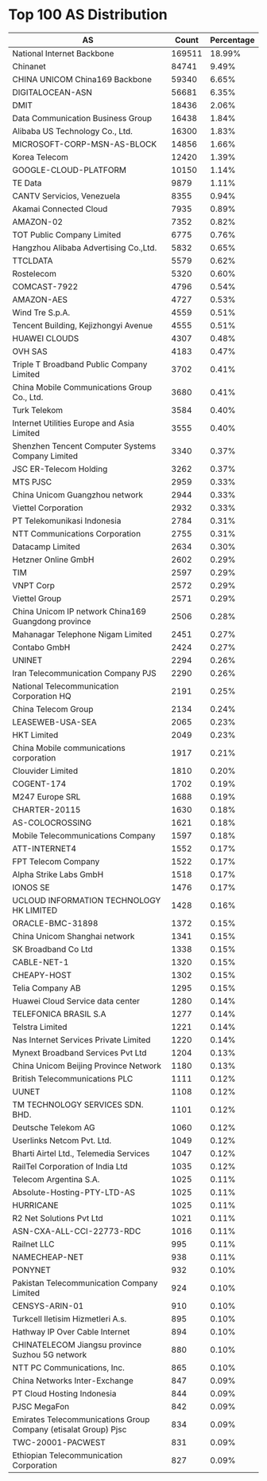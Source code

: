 # Top 100 AS Distribution
| AS | Count | Percentage |
|----|----|----|
| National Internet Backbone | 169511 | 18.99% |
| Chinanet | 84741 | 9.49% |
| CHINA UNICOM China169 Backbone | 59340 | 6.65% |
| DIGITALOCEAN-ASN | 56681 | 6.35% |
| DMIT | 18436 | 2.06% |
| Data Communication Business Group | 16438 | 1.84% |
| Alibaba US Technology Co., Ltd. | 16300 | 1.83% |
| MICROSOFT-CORP-MSN-AS-BLOCK | 14856 | 1.66% |
| Korea Telecom | 12420 | 1.39% |
| GOOGLE-CLOUD-PLATFORM | 10150 | 1.14% |
| TE Data | 9879 | 1.11% |
| CANTV Servicios, Venezuela | 8355 | 0.94% |
| Akamai Connected Cloud | 7935 | 0.89% |
| AMAZON-02 | 7352 | 0.82% |
| TOT Public Company Limited | 6775 | 0.76% |
| Hangzhou Alibaba Advertising Co.,Ltd. | 5832 | 0.65% |
| TTCLDATA | 5579 | 0.62% |
| Rostelecom | 5320 | 0.60% |
| COMCAST-7922 | 4796 | 0.54% |
| AMAZON-AES | 4727 | 0.53% |
| Wind Tre S.p.A. | 4559 | 0.51% |
| Tencent Building, Kejizhongyi Avenue | 4555 | 0.51% |
| HUAWEI CLOUDS | 4307 | 0.48% |
| OVH SAS | 4183 | 0.47% |
| Triple T Broadband Public Company Limited | 3702 | 0.41% |
| China Mobile Communications Group Co., Ltd. | 3680 | 0.41% |
| Turk Telekom | 3584 | 0.40% |
| Internet Utilities Europe and Asia Limited | 3555 | 0.40% |
| Shenzhen Tencent Computer Systems Company Limited | 3340 | 0.37% |
| JSC ER-Telecom Holding | 3262 | 0.37% |
| MTS PJSC | 2959 | 0.33% |
| China Unicom Guangzhou network | 2944 | 0.33% |
| Viettel Corporation | 2932 | 0.33% |
| PT Telekomunikasi Indonesia | 2784 | 0.31% |
| NTT Communications Corporation | 2755 | 0.31% |
| Datacamp Limited | 2634 | 0.30% |
| Hetzner Online GmbH | 2602 | 0.29% |
| TIM | 2597 | 0.29% |
| VNPT Corp | 2572 | 0.29% |
| Viettel Group | 2571 | 0.29% |
| China Unicom IP network China169 Guangdong province | 2506 | 0.28% |
| Mahanagar Telephone Nigam Limited | 2451 | 0.27% |
| Contabo GmbH | 2424 | 0.27% |
| UNINET | 2294 | 0.26% |
| Iran Telecommunication Company PJS | 2290 | 0.26% |
| National Telecommunication Corporation HQ | 2191 | 0.25% |
| China Telecom Group | 2134 | 0.24% |
| LEASEWEB-USA-SEA | 2065 | 0.23% |
| HKT Limited | 2049 | 0.23% |
| China Mobile communications corporation | 1917 | 0.21% |
| Clouvider Limited | 1810 | 0.20% |
| COGENT-174 | 1702 | 0.19% |
| M247 Europe SRL | 1688 | 0.19% |
| CHARTER-20115 | 1630 | 0.18% |
| AS-COLOCROSSING | 1621 | 0.18% |
| Mobile Telecommunications Company | 1597 | 0.18% |
| ATT-INTERNET4 | 1552 | 0.17% |
| FPT Telecom Company | 1522 | 0.17% |
| Alpha Strike Labs GmbH | 1518 | 0.17% |
| IONOS SE | 1476 | 0.17% |
| UCLOUD INFORMATION TECHNOLOGY HK LIMITED | 1428 | 0.16% |
| ORACLE-BMC-31898 | 1372 | 0.15% |
| China Unicom Shanghai network | 1341 | 0.15% |
| SK Broadband Co Ltd | 1338 | 0.15% |
| CABLE-NET-1 | 1320 | 0.15% |
| CHEAPY-HOST | 1302 | 0.15% |
| Telia Company AB | 1295 | 0.15% |
| Huawei Cloud Service data center | 1280 | 0.14% |
| TELEFONICA BRASIL S.A | 1277 | 0.14% |
| Telstra Limited | 1221 | 0.14% |
| Nas Internet Services Private Limited | 1220 | 0.14% |
| Mynext Broadband Services Pvt Ltd | 1204 | 0.13% |
| China Unicom Beijing Province Network | 1180 | 0.13% |
| British Telecommunications PLC | 1111 | 0.12% |
| UUNET | 1108 | 0.12% |
| TM TECHNOLOGY SERVICES SDN. BHD. | 1101 | 0.12% |
| Deutsche Telekom AG | 1060 | 0.12% |
| Userlinks Netcom Pvt. Ltd. | 1049 | 0.12% |
| Bharti Airtel Ltd., Telemedia Services | 1047 | 0.12% |
| RailTel Corporation of India Ltd | 1035 | 0.12% |
| Telecom Argentina S.A. | 1025 | 0.11% |
| Absolute-Hosting-PTY-LTD-AS | 1025 | 0.11% |
| HURRICANE | 1025 | 0.11% |
| R2 Net Solutions Pvt Ltd | 1021 | 0.11% |
| ASN-CXA-ALL-CCI-22773-RDC | 1016 | 0.11% |
| Railnet LLC | 995 | 0.11% |
| NAMECHEAP-NET | 938 | 0.11% |
| PONYNET | 932 | 0.10% |
| Pakistan Telecommunication Company Limited | 924 | 0.10% |
| CENSYS-ARIN-01 | 910 | 0.10% |
| Turkcell Iletisim Hizmetleri A.s. | 895 | 0.10% |
| Hathway IP Over Cable Internet | 894 | 0.10% |
| CHINATELECOM Jiangsu province Suzhou 5G network | 880 | 0.10% |
| NTT PC Communications, Inc. | 865 | 0.10% |
| China Networks Inter-Exchange | 847 | 0.09% |
| PT Cloud Hosting Indonesia | 844 | 0.09% |
| PJSC MegaFon | 842 | 0.09% |
| Emirates Telecommunications Group Company (etisalat Group) Pjsc | 834 | 0.09% |
| TWC-20001-PACWEST | 831 | 0.09% |
| Ethiopian Telecommunication Corporation | 827 | 0.09% |
